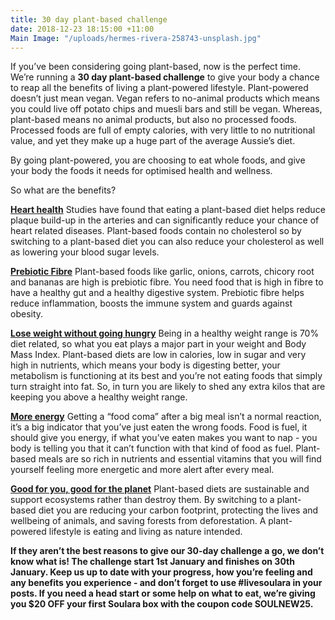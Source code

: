 ```yaml
---
title: 30 day plant-based challenge
date: 2018-12-23 18:15:00 +11:00
Main Image: "/uploads/hermes-rivera-258743-unsplash.jpg"
---
```


If you’ve been considering going plant-based, now is the perfect time. We’re running a **30 day plant-based challenge** to give your body a chance to reap all the benefits of living a plant-powered lifestyle. Plant-powered doesn’t just mean vegan. Vegan refers to no-animal products which means you could live off potato chips and muesli bars and still be vegan. Whereas, plant-based means no animal products, but also no processed foods. Processed foods are full of empty calories, with very little to no nutritional value, and yet they make up a huge part of the average Aussie’s diet.

By going plant-powered, you are choosing to eat whole foods, and give your body the foods it needs for optimised health and wellness.

So what are the benefits?

**[Heart health](https://www.medicalnewstoday.com/articles/322072.php)**
Studies have found that eating a plant-based diet helps reduce plaque build-up in the arteries and can significantly reduce your chance of heart related diseases. Plant-based foods contain no cholesterol so by switching to a plant-based diet you can also reduce your cholesterol as well as lowering your blood sugar levels.

**[Prebiotic Fibre](https://drjockers.com/top-33-prebiotic-foods/)**
Plant-based foods like garlic, onions, carrots, chicory root and bananas are high is prebiotic fibre. You need food that is high in fibre to have a healthy gut and a healthy digestive system. Prebiotic fibre helps reduce inflammation, boosts the immune system and guards against obesity.

**[Lose weight without going hungry](http://www.onegreenplanet.org/natural-health/amazing-health-benefits-of-embracing-a-plant-based-diet/)**
Being in a healthy weight range is 70% diet related, so what you eat plays a major part in your weight and Body Mass Index. Plant-based diets are low in calories, low in sugar and very high in nutrients, which means your body is digesting better, your metabolism is functioning at its best and you’re not eating foods that simply turn straight into fat. So, in turn you are likely to shed any extra kilos that are keeping you above a healthy weight range.

**[More energy](https://www.mindbodygreen.com/0-25054/im-a-registered-dietitian-heres-what-people-get-wrong-about-a-plantbased-diet.html)**
Getting a “food coma” after a big meal isn’t a normal reaction, it’s a big indicator that you’ve just eaten the wrong foods. Food is fuel, it should give you energy, if what you’ve eaten makes you want to nap - you body is telling you that it can’t function with that kind of food as fuel. Plant-based meals are so rich in nutrients and essential vitamins that you will find yourself feeling more energetic and more alert after every meal.

**[Good for you, good for the planet](https://www.onegreenplanet.org/environment/how-eating-more-plant-based-foods-benefits-the-environment/)**
Plant-based diets are sustainable and support ecosystems rather than destroy them. By switching to a plant-based diet you are reducing your carbon footprint, protecting the lives and wellbeing of animals, and saving forests from deforestation. A plant-powered lifestyle is eating and living as nature intended.

**If they aren’t the best reasons to give our 30-day challenge a go, we don’t know what is! The challenge start 1st January and finishes on 30th January. Keep us up to date with your progress, how you’re feeling and any benefits you experience - and don’t forget to use #livesoulara in your posts. If you need a head start or some help on what to eat, we’re giving you $20 OFF your first Soulara box with the coupon code SOULNEW25.**